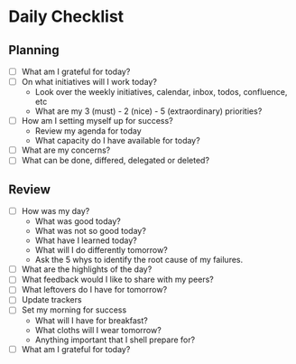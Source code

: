 # Daily Checklist

## Planning

- [ ] What am I grateful for today?
- [ ] On what initiatives will I work today?
  - Look over the weekly initiatives, calendar, inbox, todos, confluence, etc
  - What are my 3 (must) - 2 (nice) - 5 (extraordinary) priorities?
- [ ] How am I setting myself up for success?
  - Review my agenda for today
  - What capacity do I have available for today?
- [ ] What are my concerns?
- [ ] What can be done, differed, delegated or deleted?

## Review

- [ ] How was my day?
  - What was good today?
  - What was not so good today?
  - What have I learned today?
  - What will I do differently tomorrow?
  - Ask the 5 whys to identify the root cause of my failures.
- [ ] What are the highlights of the day?
- [ ] What feedback would I like to share with my peers?
- [ ] What leftovers do I have for tomorrow?
- [ ] Update trackers
- [ ] Set my morning for success
  - What will I have for breakfast?
  - What cloths will I wear tomorrow?
  - Anything important that I shell prepare for?
- [ ] What am I grateful for today?
